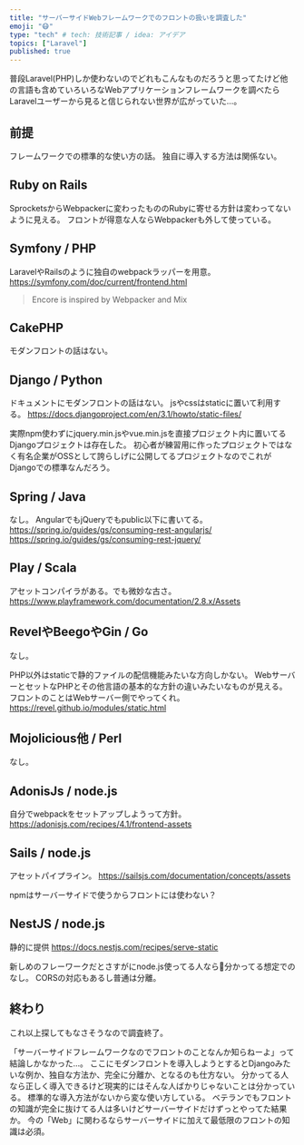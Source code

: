 ```yaml
---
title: "サーバーサイドWebフレームワークでのフロントの扱いを調査した"
emoji: "😷"
type: "tech" # tech: 技術記事 / idea: アイデア
topics: ["Laravel"]
published: true
---
```


普段Laravel(PHP)しか使わないのでどれもこんなものだろうと思ってたけど他の言語も含めていろいろなWebアプリケーションフレームワークを調べたらLaravelユーザーから見ると信じられない世界が広がっていた…。

## 前提
フレームワークでの標準的な使い方の話。
独自に導入する方法は関係ない。

## Ruby on Rails
SprocketsからWebpackerに変わったもののRubyに寄せる方針は変わってないように見える。
フロントが得意な人ならWebpackerも外して使っている。

## Symfony / PHP
LaravelやRailsのように独自のwebpackラッパーを用意。
https://symfony.com/doc/current/frontend.html

> Encore is inspired by Webpacker and Mix

## CakePHP
モダンフロントの話はない。

## Django / Python
ドキュメントにモダンフロントの話はない。
jsやcssはstaticに置いて利用する。
https://docs.djangoproject.com/en/3.1/howto/static-files/

実際npm使わずにjquery.min.jsやvue.min.jsを直接プロジェクト内に置いてるDjangoプロジェクトは存在した。
初心者が練習用に作ったプロジェクトではなく有名企業がOSSとして誇らしげに公開してるプロジェクトなのでこれがDjangoでの標準なんだろう。

## Spring / Java
なし。
AngularでもjQueryでもpublic以下に書いてる。
https://spring.io/guides/gs/consuming-rest-angularjs/
https://spring.io/guides/gs/consuming-rest-jquery/

## Play / Scala
アセットコンパイラがある。でも微妙な古さ。
https://www.playframework.com/documentation/2.8.x/Assets

## RevelやBeegoやGin / Go
なし。

PHP以外はstaticで静的ファイルの配信機能みたいな方向しかない。
WebサーバーとセットなPHPとその他言語の基本的な方針の違いみたいなものが見える。
フロントのことはWebサーバー側でやってくれ。
https://revel.github.io/modules/static.html

## Mojolicious他 / Perl
なし。

## AdonisJs / node.js
自分でwebpackをセットアップしようって方針。
https://adonisjs.com/recipes/4.1/frontend-assets

## Sails / node.js
アセットパイプライン。
https://sailsjs.com/documentation/concepts/assets

npmはサーバーサイドで使うからフロントには使わない？

## NestJS / node.js
静的に提供
https://docs.nestjs.com/recipes/serve-static

新しめのフレーワークだとさすがにnode.js使ってる人なら分かってる想定でのなし。
CORSの対応もあるし普通は分離。

## 終わり
これ以上探してもなさそうなので調査終了。

「サーバーサイドフレームワークなのでフロントのことなんか知らねーよ」って結論しかなかった…。
ここにモダンフロントを導入しようとするとDjangoみたいな例か、独自な方法か、完全に分離か、となるのも仕方ない。
分かってる人なら正しく導入できるけど現実的にはそんな人ばかりじゃないことは分かっている。
標準的な導入方法がないから変な使い方している。
ベテランでもフロントの知識が完全に抜けてる人は多いけどサーバーサイドだけずっとやってた結果か。
今の「Web」に関わるならサーバーサイドに加えて最低限のフロントの知識は必須。
